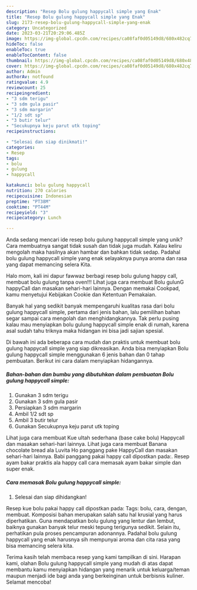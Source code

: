 ```yaml
---
description: "Resep Bolu gulung happycall simple yang Enak"
title: "Resep Bolu gulung happycall simple yang Enak"
slug: 2173-resep-bolu-gulung-happycall-simple-yang-enak
category: Uncategorized
date: 2023-03-21T20:29:06.485Z
image: https://img-global.cpcdn.com/recipes/ca08faf0d05149d8/680x482cq70/bolu-gulung-happycall-simple-foto-resep-utama.jpg
hideToc: false
enableToc: true
enableTocContent: false
thumbnail: https://img-global.cpcdn.com/recipes/ca08faf0d05149d8/680x482cq70/bolu-gulung-happycall-simple-foto-resep-utama.jpg
cover: https://img-global.cpcdn.com/recipes/ca08faf0d05149d8/680x482cq70/bolu-gulung-happycall-simple-foto-resep-utama.jpg
author: Admin
authorAv: notfound
ratingvalue: 4.9
reviewcount: 25
recipeingredient:
- "3 sdm terigu"
- "3 sdm gula pasir"
- "3 sdm margarin"
- "1/2 sdt sp"
- "3 butir telur"
- "Secukupnya keju parut utk toping"
recipeinstructions:

- "Selesai dan siap dinikmati!"
categories:
- Resep
tags:
- bolu
- gulung
- happycall

katakunci: bolu gulung happycall 
nutrition: 270 calories
recipecuisine: Indonesian
preptime: "PT38M"
cooktime: "PT44M"
recipeyield: "3"
recipecategory: Lunch

---
```





Anda sedang mencari ide resep bolu gulung happycall simple yang unik? Cara membuatnya sangat tidak susah dan tidak juga mudah. Kalau keliru mengolah maka hasilnya akan hambar dan bahkan tidak sedap. Padahal bolu gulung happycall simple yang enak selayaknya punya aroma dan rasa yang dapat memancing selera Kita.





Halo mom, kali ini dapur fawwaz berbagi resep bolu gulung happy call, membuat bolu gulung tanpa oven!!! Lihat juga cara membuat Bolu gulunG happyCall dan masakan sehari-hari lainnya. Dengan memakai Cookpad, kamu menyetujui Kebijakan Cookie dan Ketentuan Pemakaian.

Banyak hal yang sedikit banyak mempengaruhi kualitas rasa dari bolu gulung happycall simple, pertama dari jenis bahan, lalu pemilihan bahan segar sampai cara mengolah dan menghidangkannya. Tak perlu pusing kalau mau menyiapkan bolu gulung happycall simple enak di rumah, karena asal sudah tahu triknya maka hidangan ini bisa jadi sajian spesial.






Di bawah ini ada beberapa cara mudah dan praktis untuk membuat bolu gulung happycall simple yang siap dikreasikan. Anda bisa menyiapkan Bolu gulung happycall simple menggunakan 6 jenis bahan dan 0 tahap pembuatan. Berikut ini cara dalam menyiapkan hidangannya.

<!--inarticleads1-->

##### Bahan-bahan dan bumbu yang dibutuhkan dalam pembuatan Bolu gulung happycall simple:

1. Gunakan 3 sdm terigu
1. Gunakan 3 sdm gula pasir
1. Persiapkan 3 sdm margarin
1. Ambil 1/2 sdt sp
1. Ambil 3 butir telur
1. Gunakan Secukupnya keju parut utk toping


Lihat juga cara membuat Kue ultah sederhana (base cake bolu) Happycall dan masakan sehari-hari lainnya. Lihat juga cara membuat Banana chocolate bread ala Luvita Ho panggang pake HappyCall dan masakan sehari-hari lainnya. Babi panggang pakai happy call dipostkan pada:. Resep ayam bakar praktis ala happy call cara memasak ayam bakar simple dan super enak. 

<!--inarticleads2-->

##### Cara memasak Bolu gulung happycall simple:


1. Selesai dan siap dihidangkan!

Resep kue bolu pakai happy call dipostkan pada: Tags: bolu, cara, dengan, membuat. Komposisi bahan merupakan salah satu hal krusial yang harus diperhatikan. Guna mendapatkan bolu gulung yang lentur dan lembut, baiknya gunakan banyak telur meski tepung terigunya sedikit. Selain itu, perhatikan pula proses pencampuran adonannya. Padahal bolu gulung happycall yang enak harusnya sih mempunyai aroma dan cita rasa yang bisa memancing selera kita. 

Terima kasih telah membaca resep yang kami tampilkan di sini. Harapan kami, olahan Bolu gulung happycall simple yang mudah di atas dapat membantu kamu menyiapkan hidangan yang menarik untuk keluarga/teman maupun menjadi ide bagi anda yang berkeinginan untuk berbisnis kuliner. Selamat mencoba!
